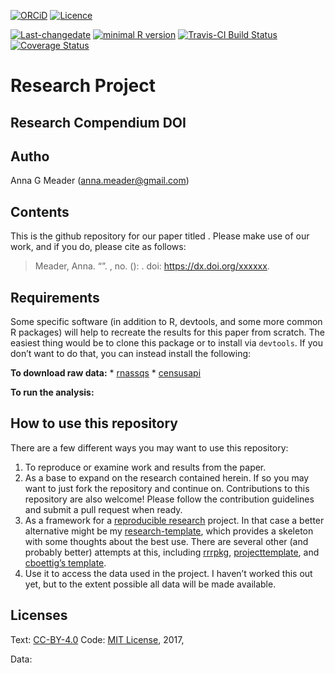<!-- README.md is generated from README.Rmd. Please edit that file -->

[![ORCiD](https://img.shields.io/badge/ORCiD-0000--0002--3410--3732-green.svg)](http://orcid.org/0000-0002-3410-3732)
[![Licence](https://img.shields.io/github/license/mashape/apistatus.svg)](http://choosealicense.com/licenses/mit/)

[![Last-changedate](https://img.shields.io/badge/last%20change-2019--04--02-brightgreen.svg)](https://github.com/%3Cusername%3E/%3CPROJECT%20NAME%3E/commits/master)
[![minimal R
version](https://img.shields.io/badge/R%3E%3D-3.0.3-brightgreen.svg)](https://cran.r-project.org/)
[![Travis-CI Build
Status](https://travis-ci.org/%3Cusername%3E/%3CPROJECT%20NAME%3E.png?branch=master)](https://travis-ci.org/%3Cusername%3E/%3CPROJECT%20NAME%3E)
[![Coverage
Status](https://coveralls.io/repos/github/%3Cusername%3E/%3CPROJECT%20NAME%3E/badge.svg?branch=master)](https://coveralls.io/github/%3Cusername%3E/%3CPROJECT%20NAME%3E?branch=master)

# Research Project

## Research Compendium DOI

## Autho

Anna G Meader (<anna.meader@gmail.com>)

## Contents

This is the github repository for our paper titled <PAPER TITLE>. Please
make use of our work, and if you do, please cite as follows:

> Meader, Anna. “<PAPER TITLE>”. *<JOURNAL TITLE>* <VOLUME>, no.
> <NUMBER> (<YEAR>): <PAGES>. doi: <https://dx.doi.org/xxxxxx>.

## Requirements

Some specific software (in addition to R, devtools, and some more common
R packages) will help to recreate the results for this paper from
scratch. The easiest thing would be to clone this package or to install
via `devtools`. If you don’t want to do that, you can instead install
the following:

**To download raw data:** \*
[rnassqs](https://github.com/potterzot/rnassqs) \*
[censusapi](https://github.com/hrecht/censusapi)

**To run the analysis:**

## How to use this repository

There are a few different ways you may want to use this repository:

1.  To reproduce or examine work and results from the paper.
2.  As a base to expand on the research contained herein. If so you may
    want to just fork the repository and continue on. Contributions to
    this repository are also welcome\! Please follow the contribution
    guidelines and submit a pull request when ready.
3.  As a framework for a [reproducible research]() project. In that case
    a better alternative might be my
    [research-template](github.com/%3Cusername%3E/research-template),
    which provides a skeleton with some thoughts about the best use.
    There are several other (and probably better) attempts at this,
    including [rrrpkg](https://github.com/ropensci/rrrpkg),
    [projecttemplate](http://projecttemplate.net/), and [cboettig’s
    template](https://github.com/cboettig/template).
4.  Use it to access the data used in the project. I haven’t worked this
    out yet, but to the extent possible all data will be made available.

## Licenses

Text: [CC-BY-4.0](https://creativecommons.org/licenses/by/4.0/) Code:
[MIT License](https://opensource.org/licenses/MIT), 2017, <Your Name>

Data:
